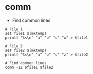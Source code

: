 # comm

- Find common lines

```shell
# File 1
set file1 $(mktemp)
printf "%s\n" "a" "b" "c" "x" > $file1

# File 2
set file2 $(mktemp)
printf "%s\n" "a" "b" "c" "z" > $file2

# Find common lines
comm -12 $file1 $file2
```
